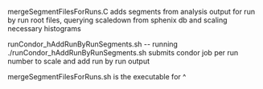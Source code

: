 mergeSegmentFilesForRuns.C adds segments from analysis output for run by run root files, querying scaledown from sphenix db and scaling necessary histograms

runCondor_hAddRunByRunSegments.sh -- running ./runCondor_hAddRunByRunSegments.sh submits condor job per run number to scale and add run by run output 

mergeSegmentFilesForRuns.sh is the executable for ^
